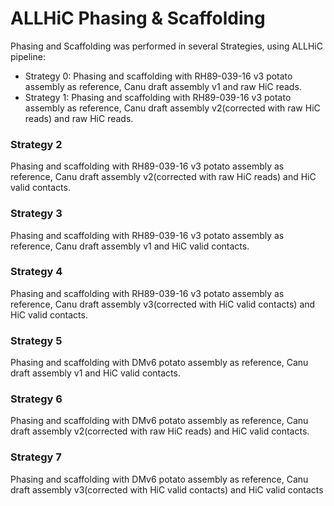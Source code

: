 ALLHiC Phasing & Scaffolding
=

Phasing and  Scaffolding was performed in several Strategies, using ALLHiC pipeline: 

- Strategy 0: Phasing and scaffolding with RH89-039-16 v3 potato assembly as reference, Canu draft assembly v1 and raw HiC reads.
- Strategy 1: Phasing and scaffolding with RH89-039-16 v3 potato assembly as reference, Canu draft assembly v2(corrected with raw HiC reads) and raw HiC reads.

### Strategy 2
Phasing and scaffolding with RH89-039-16 v3 potato assembly as reference, Canu draft assembly v2(corrected with raw HiC reads) and HiC valid contacts.

### Strategy 3
Phasing and scaffolding with RH89-039-16 v3 potato assembly as reference, Canu draft assembly v1 and HiC valid contacts.

### Strategy 4
Phasing and scaffolding with RH89-039-16 v3 potato assembly as reference, Canu draft assembly v3(corrected with HiC valid contacts) and HiC valid contacts.

### Strategy 5
Phasing and scaffolding with DMv6 potato assembly as reference, Canu draft assembly v1 and HiC valid contacts.

### Strategy 6
Phasing and scaffolding with DMv6 potato assembly as reference, Canu draft assembly v2(corrected with raw HiC reads) and HiC valid contacts.

### Strategy 7
Phasing and scaffolding with DMv6 potato assembly as reference, Canu draft assembly v3(corrected with HiC valid contacts) and HiC valid contacts



